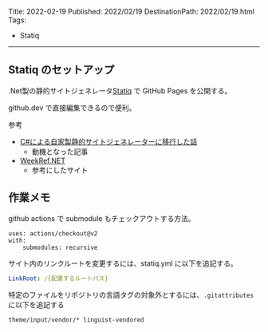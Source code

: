 Title: 2022-02-19
Published: 2022/02/19
DestinationPath: 2022/02/19.html
Tags:
  - Statiq
---
## Statiq のセットアップ

.Net製の静的サイトジェネレータ[Statiq](https://www.statiq.dev/) で GitHub Pages を公開する。

github.dev で直接編集できるので便利。

参考
* [C#による自家製静的サイトジェネレーターに移行した話](https://neue.cc/2021/11/21.html)
  * 動機となった記事
* [WeekRef.NET](https://weekref.net/)
  * 参考にしたサイト

## 作業メモ

github actions で submodule もチェックアウトする方法。

```
uses: actions/checkout@v2
with:
    submodules: recursive
```

サイト内のリンクルートを変更するには、statiq.yml に以下を追記する。

```statiq.yml
LinkRoot: /{配置するルートパス}
```

特定のファイルをリポジトリの言語タグの対象外とするには、`.gitattributes` に以下を追記する

```.gitattributes
theme/input/vendor/* linguist-vendored
```